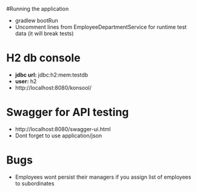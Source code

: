 #Running the application
* gradlew bootRun
* Uncomment lines from EmployeeDepartmentService for runtime test data (it will break tests)


# H2 db console
* **jdbc url:** jdbc:h2:mem:testdb
* **user:** h2
* http://localhost:8080/konsool/

# Swagger for API testing
* http://localhost:8080/swagger-ui.html
* Dont forget to use application/json

# Bugs
* Employees wont persist their managers if you assign list of employees to subordinates